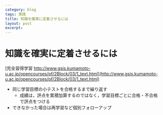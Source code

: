 ```yaml
---
category: blog
tags: 実践
title: 知識を確実に定着させるには
layout: post
excerpt: 
---
```

# 知識を確実に定着させるには

[完全習得学習 http://www.gsis.kumamoto-u.ac.jp/opencourses/pf/2Block/03/1_text.html](http://www.gsis.kumamoto-u.ac.jp/opencourses/pf/2Block/03/1_text.html)

* 同じ学習目標の小テストを合格するまで繰り返す
	* 成績は，評点を累積加算するのではなく，学習目標ごとに合格・不合格で評点をつける
* できなかった場合は再学習など個別フォローアップ
